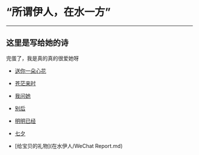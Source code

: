 # “所谓伊人，在水一方”
***
## 这里是写给她的诗
完蛋了，我是真的真的很爱她呀
<!-- <center>危险，要深陷其中了！</center> -->
* [送你一朵心花](在水伊人/送你一朵心花.md)
  
* [苍茫来时](在水伊人/苍茫来时.md)
  
* [我问她](在水伊人/我问她.md)
  
* [别后](在水伊人/别后.md)
  
* [明明已经](在水伊人/明明已经.md)

* [七夕](在水伊人/七夕.md)

* [给宝贝的礼物](在水伊人/WeChat Report.md)
  